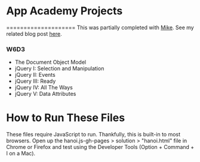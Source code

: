 # App Academy Projects
====================
This was partially completed with [Mike](https://github.com/golubitsky).  See my related blog post [here](http://blog.cssherry.com/post/108818545934/w6d3-jquery).

### W6D3
* The Document Object Model
* jQuery I: Selection and Manipulation
* jQuery II: Events
* jQuery III: Ready
* jQuery IV: All The Ways
* jQuery V: Data Attributes

# How to Run These Files
These files require JavaScript to run. Thankfully, this is built-in to most browsers. Open up the hanoi.js-gh-pages > solution > "hanoi.html" file in Chrome or Firefox and test using the Developer Tools (Option + Command + I on a Mac).
